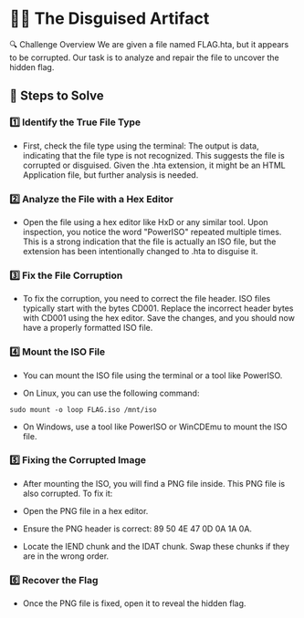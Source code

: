 # 🕵️‍♂️ The Disguised Artifact
🔍 Challenge Overview
We are given a file named FLAG.hta, but it appears to be corrupted. Our task is to analyze and repair the file to uncover the hidden flag.

## 📌 Steps to Solve
### 1️⃣ Identify the True File Type
- First, check the file type using the terminal:
The output is data, indicating that the file type is not recognized. This suggests the file is corrupted or disguised. Given the .hta extension, it might be an HTML Application file, but further analysis is needed.

### 2️⃣ Analyze the File with a Hex Editor
- Open the file using a hex editor like HxD or any similar tool. Upon inspection, you notice the word "PowerISO" repeated multiple times. This is a strong indication that the file is actually an ISO file, but the extension has been intentionally changed to .hta to disguise it.

### 3️⃣ Fix the File Corruption
- To fix the corruption, you need to correct the file header. ISO files typically start with the bytes CD001. Replace the incorrect header bytes with CD001 using the hex editor. Save the changes, and you should now have a properly formatted ISO file.

### 4️⃣ Mount the ISO File
- You can mount the ISO file using the terminal or a tool like PowerISO.

- On Linux, you can use the following command:
```
sudo mount -o loop FLAG.iso /mnt/iso
```
- On Windows, use a tool like PowerISO or WinCDEmu to mount the ISO file.

### 5️⃣ Fixing the Corrupted Image
- After mounting the ISO, you will find a PNG file inside. This PNG file is also corrupted. To fix it:

- Open the PNG file in a hex editor.

- Ensure the PNG header is correct: 89 50 4E 47 0D 0A 1A 0A.

- Locate the IEND chunk and the IDAT chunk. Swap these chunks if they are in the wrong order.

### 6️⃣ Recover the Flag
- Once the PNG file is fixed, open it to reveal the hidden flag.
